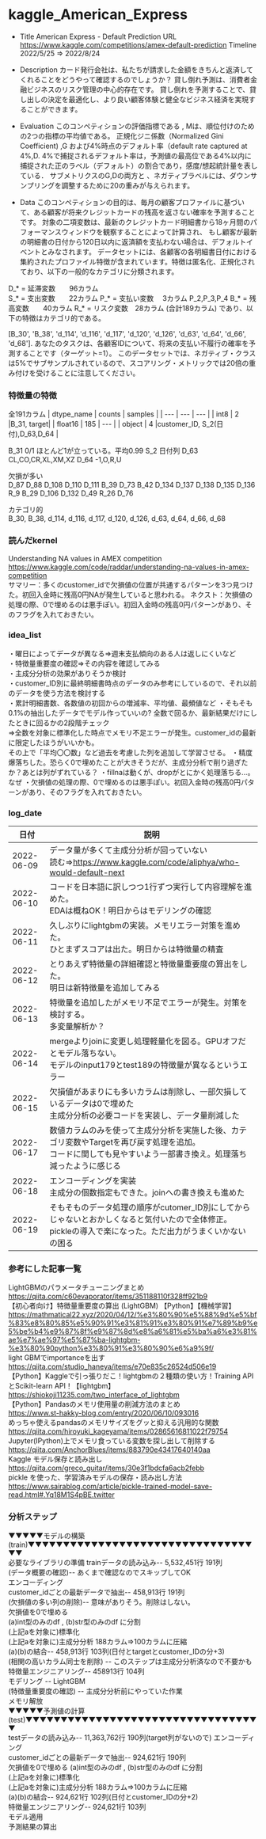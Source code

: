 # kaggle_American_Express
- Title American Express - Default Prediction
URL	  https://www.kaggle.com/competitions/amex-default-prediction
Timeline	2022/5/25 ⇒ 2022/8/24

- Description
カード発行会社は、私たちが請求した金額をきちんと返済してくれることをどうやって確認するのでしょうか？
貸し倒れ予測は、消費者金融ビジネスのリスク管理の中心的存在です。
貸し倒れを予測することで、貸し出しの決定を最適化し、より良い顧客体験と健全なビジネス経済を実現することができます。

- Evaluation
このコンペティションの評価指標である , Mは、順位付けのための2つの指標の平均値である。
正規化ジニ係数（Normalized Gini Coefficient) ,G および4%時点のデフォルト率（default rate captured at 4%,D.
4%で捕捉されるデフォルト率は，予測値の最高位である4%以内に捕捉された正のラベル（デフォルト）の割合であり，感度/想起統計量を表している．
サブメトリクスのG,Dの両方と 、ネガティブラベルには、ダウンサンプリングを調整するために20の重みが与えられます。

- Data
このコンペティションの目的は、毎月の顧客プロファイルに基づいて、ある顧客が将来クレジットカードの残高を返さない確率を予測することです。
対象の二項変数は、最新のクレジットカード明細書から18ヶ月間のパフォーマンスウィンドウを観察することによって計算され、
もし顧客が最新の明細書の日付から120日以内に返済額を支払わない場合は、デフォルトイベントとみなされます。
データセットには、各顧客の各明細書日付における集約されたプロファイル特徴が含まれています。特徴は匿名化、正規化されており、以下の一般的なカテゴリに分類されます。
	
D_* = 延滞変数　　96カラム  
S_* = 支出変数　　22カラム
P_* = 支払い変数　 3カラム	P_2,P_3,P_4
B_* = 残高変数　　40カラム
R_* = リスク変数　28カラム (合計189カラム)
であり、以下の特徴はカテゴリ的である。  
	
[B_30', 'B_38', 'd_114', 'd_116', 'd_117', 'd_120', 'd_126', 'd_63', 'd_64', 'd_66', 'd_68'].
あなたのタスクは、各顧客IDについて、将来の支払い不履行の確率を予測することです（ターゲット=1）。
このデータセットでは、ネガティブ・クラスは5%でサブサンプルされているので、スコアリング・メトリックでは20倍の重み付けを受けることに注意してください。

### 特徴量の特徴
全191カラム
| dtype_name | counts | samples |
| --- | --- | --- |
| int8 | 2 |B_31, target|
| float16 | 185 | --- |
| object | 4 |customer_ID, S_2(日付),D_63,D_64 |

<int8>  
B_31 0/1 ほとんど1が立っている。平均0.99  
  
<object>  
S_2	日付列
D_63	CL,CO,CR,XL,XM,XZ
D_64	-1,O,R,U

欠損が多い  
D_87 D_88 D_108	D_110 D_111 B_39 D_73 B_42 D_134 D_137 D_138 D_135 D_136 R_9 B_29 D_106 D_132 D_49 R_26 D_76  

カテゴリ的  
B_30, B_38, d_114, d_116, d_117, d_120, d_126, d_63, d_64, d_66, d_68  

### 読んだkernel	
Understanding NA values in AMEX competition  
https://www.kaggle.com/code/raddar/understanding-na-values-in-amex-competition	
サマリー：多くのcustomer_idで欠損値の位置が共通するパターンを3つ見つけた。初回入金時に残高0円NAが発生していると思われる。
ネクスト：欠損値の処理の際、0で埋めるのは悪手ぽい。初回入金時の残高0円パターンがあり、そのフラグを入れておきたい。
	
### idea_list
・曜日によってデータが異なる⇒週末支払傾向のある人は返しにくいなど  
・特徴量重要度の確認⇒その内容を確認してみる  
・主成分分析の効果がありそうか検討  
・customer_ID別に最終明細書時点のデータのみ参考にしているので、それ以前のデータを使う方法を検討する  
・累計明細書数、各数値の初回からの増減率、平均値、最頻値など
・そもそも0.1%の抽出したデータでモデル作っていいの? 全数で回るか、最新結果だけにしたときに回るかの2段階チェック  
⇒全数を対象に標準化した時点でメモリ不足エラーが発生。customer_idの最新に限定したほうがいいかも。  
その上で「平均〇〇数」など過去を考慮した列を追加して学習させる。
・精度爆落ちした。恐らく0で埋めたことが大きそうだが、主成分分析で削り過ぎたか？あとは列がずれている？
・fillnaは動くが、dropがとにかく処理落ちる…。なぜ
・欠損値の処理の際、0で埋めるのは悪手ぽい。初回入金時の残高0円パターンがあり、そのフラグを入れておきたい。
	
### log_date
| 日付| 説明|
| ---------------------------------- | ----------------------------------------------- |
|2022-06-09|データ量が多くて主成分分析が回っていない<br>読む⇒https://www.kaggle.com/code/aliphya/who-would-default-next|
|2022-06-10|コードを日本語に訳しつつ1行ずつ実行して内容理解を進めた。<br>EDAは概ねOK！明日からはモデリングの確認|
|2022-06-11|久しぶりにlightgbmの実装。メモリエラー対策を進めた。<br>ひとまずスコアは出た。明日からは特徴量の精査|
|2022-06-12|とりあえず特徴量の詳細確認と特徴量重要度の算出をした。<br>明日は新特徴量を追加してみる|
|2022-06-13|特徴量を追加したがメモリ不足でエラーが発生。対策を検討する。<br>多変量解析か？|
|2022-06-14|mergeよりjoinに変更し処理軽量化を図る。GPUオフだとモデル落ちない。<br>モデルのinput179とtest189の特徴量が異なるというエラー|
|2022-06-15|欠損値があまりにも多いカラムは削除し、一部欠損しているデータは0で埋めた<br>主成分分析の必要コードを実装し、データ量削減した|
|2022-06-17|数値カラムのみを使って主成分分析を実施した後、カテゴリ変数やTargetを再び戻す処理を追加。<br>コードに関しても見やすいよう一部書き換え。処理落ち減ったように感じる|
|2022-06-18|エンコーディングを実装<br>主成分の個数指定もできた。joinへの書き換えも進めた|
|2022-06-19|そもそものデータ処理の順序がcutomer_ID別にしてからじゃないとおかしくなると気付いたので全体修正。<br>pickleの導入で楽になった。ただ出力がうまくいかないの困る|	
	
### 参考にした記事一覧
LightGBMのパラメータチューニングまとめ  
https://qiita.com/c60evaporator/items/351188110f328ff921b9  
【初心者向け】特徴量重要度の算出 (LightGBM) 【Python】【機械学習】  
https://mathmatical22.xyz/2020/04/12/%e3%80%90%e5%88%9d%e5%bf%83%e8%80%85%e5%90%91%e3%81%91%e3%80%91%e7%89%b9%e5%be%b4%e9%87%8f%e9%87%8d%e8%a6%81%e5%ba%a6%e3%81%ae%e7%ae%97%e5%87%ba-lightgbm-%e3%80%90python%e3%80%91%e3%80%90%e6%a9%9f/  
light GBMでimportanceを出す  
https://qiita.com/studio_haneya/items/e70e835c26524d506e19  
【Python】Kaggleで引っ張りだこ！lightgbmの２種類の使い方！Training APIとScikit-learn API！【lightgbm】  
https://shiokoji11235.com/two_interface_of_lightgbm  
【Python】Pandasのメモリ使用量の削減方法のまとめ  
https://www.st-hakky-blog.com/entry/2020/06/10/093016  
めっちゃ使えるpandasのメモリサイズをグッと抑える汎用的な関数  
https://qiita.com/hiroyuki_kageyama/items/02865616811022f79754  
Jupyter(IPython)上でメモリ食っている変数を探し出して削除する
https://qiita.com/AnchorBlues/items/883790e43417640140aa  
Kaggle モデル保存と読み出し
https://qiita.com/greco_guitar/items/30e3f1bdcfa6acb2febb  
pickle を使った、学習済みモデルの保存・読み出し方法  
https://www.sairablog.com/article/pickle-trained-model-save-read.html#.Yq18M1S4pBE.twitter  	
	
### 分析ステップ  
▼▼▼▼▼モデルの構築(train)▼▼▼▼▼▼▼▼▼▼▼▼▼▼▼▼▼▼▼▼▼▼▼▼▼▼▼▼▼▼▼▼▼▼  
必要なライブラリの準備
trainデータの読み込み-- 5,532,451行 191列  
(データ概要の確認)-- あくまで確認なのでスキップしてOK  
エンコーディング  
customer_idごとの最新データで抽出-- 458,913行 191列  
(欠損値の多い列の削除)-- 意味がありそう。削除はしない。  
欠損値を0で埋める  
(a)int型のみのdf , (b)str型のみのdf に分割  
	(上記aを対象に)標準化  
	(上記aを対象に)主成分分析 188カラム⇒100カラムに圧縮  
(a)(b)の結合-- 458,913行 103列(日付とtargetとcustomer_IDの分+3)  
(相関の高いカラム同士を削除) -- このステップは主成分分析済なので不要かも  
特徴量エンジニアリング-- 458913行 104列  
モデリング -- LightGBM  
(特徴量重要度の確認) -- 主成分分析前にやっていた作業  
メモリ解放  
▼▼▼▼▼予測値の計算(test)▼▼▼▼▼▼▼▼▼▼▼▼▼▼▼▼▼▼▼▼▼▼▼▼▼▼▼▼▼▼▼▼▼▼  
testデータの読み込み-- 11,363,762行 190列(target列がないので)
エンコーディング  
customer_idごとの最新データで抽出-- 924,621行 190列  
欠損値を0で埋める
(a)int型のみのdf , (b)str型のみのdf に分割  
	(上記aを対象に)標準化  
	(上記aを対象に)主成分分析 188カラム⇒100カラムに圧縮  
(a)(b)の結合-- 924,621行 102列(日付とcustomer_IDの分+2)  
特徴量エンジニアリング-- 924,621行 103列  
モデル適用  
予測結果の算出  

